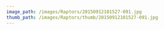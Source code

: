 ```yaml
---
image_path: /images/Raptors/20150912101527-091.jpg
thumb_path: /images/Raptors/thumb/20150912101527-091.jpg
---
```

